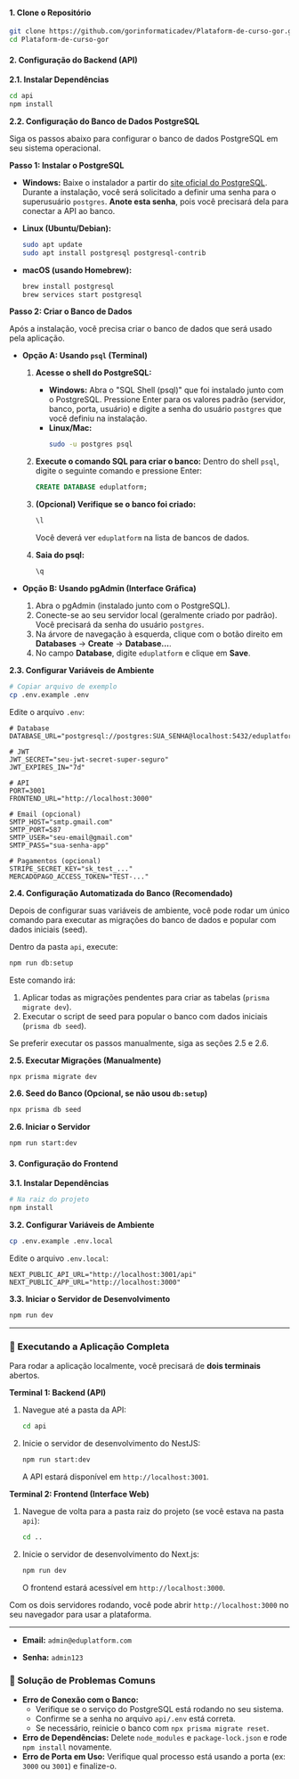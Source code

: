 #### 1. Clone o Repositório
```bash
git clone https://github.com/gorinformaticadev/Plataform-de-curso-gor.git
cd Plataform-de-curso-gor
```

#### 2. Configuração do Backend (API)

**2.1. Instalar Dependências**
```bash
cd api
npm install
```

**2.2. Configuração do Banco de Dados PostgreSQL**

Siga os passos abaixo para configurar o banco de dados PostgreSQL em seu sistema operacional.

**Passo 1: Instalar o PostgreSQL**

- **Windows:** Baixe o instalador a partir do [site oficial do PostgreSQL](https://www.postgresql.org/download/windows/). Durante a instalação, você será solicitado a definir uma senha para o superusuário `postgres`. **Anote esta senha**, pois você precisará dela para conectar a API ao banco.

- **Linux (Ubuntu/Debian):**
  ```bash
  sudo apt update
  sudo apt install postgresql postgresql-contrib
  ```

- **macOS (usando Homebrew):**
  ```bash
  brew install postgresql
  brew services start postgresql
  ```

**Passo 2: Criar o Banco de Dados**

Após a instalação, você precisa criar o banco de dados que será usado pela aplicação.

- **Opção A: Usando `psql` (Terminal)**

  1.  **Acesse o shell do PostgreSQL:**
      - **Windows:** Abra o "SQL Shell (psql)" que foi instalado junto com o PostgreSQL. Pressione Enter para os valores padrão (servidor, banco, porta, usuário) e digite a senha do usuário `postgres` que você definiu na instalação.
      - **Linux/Mac:**
        ```bash
        sudo -u postgres psql
        ```

  2.  **Execute o comando SQL para criar o banco:**
      Dentro do shell `psql`, digite o seguinte comando e pressione Enter:
      ```sql
      CREATE DATABASE eduplatform;
      ```

  3.  **(Opcional) Verifique se o banco foi criado:**
      ```sql
      \l
      ```
      Você deverá ver `eduplatform` na lista de bancos de dados.

  4.  **Saia do psql:**
      ```sql
      \q
      ```

- **Opção B: Usando pgAdmin (Interface Gráfica)**

  1.  Abra o pgAdmin (instalado junto com o PostgreSQL).
  2.  Conecte-se ao seu servidor local (geralmente criado por padrão). Você precisará da senha do usuário `postgres`.
  3.  Na árvore de navegação à esquerda, clique com o botão direito em **Databases** -> **Create** -> **Database...**.
  4.  No campo **Database**, digite `eduplatform` e clique em **Save**.

**2.3. Configurar Variáveis de Ambiente**
```bash
# Copiar arquivo de exemplo
cp .env.example .env
```

Edite o arquivo `.env`:
```env
# Database
DATABASE_URL="postgresql://postgres:SUA_SENHA@localhost:5432/eduplatform"

# JWT
JWT_SECRET="seu-jwt-secret-super-seguro"
JWT_EXPIRES_IN="7d"

# API
PORT=3001
FRONTEND_URL="http://localhost:3000"

# Email (opcional)
SMTP_HOST="smtp.gmail.com"
SMTP_PORT=587
SMTP_USER="seu-email@gmail.com"
SMTP_PASS="sua-senha-app"

# Pagamentos (opcional)
STRIPE_SECRET_KEY="sk_test_..."
MERCADOPAGO_ACCESS_TOKEN="TEST-..."
```

**2.4. Configuração Automatizada do Banco (Recomendado)**

Depois de configurar suas variáveis de ambiente, você pode rodar um único comando para executar as migrações do banco de dados e popular com dados iniciais (seed).

Dentro da pasta `api`, execute:
```bash
npm run db:setup
```
Este comando irá:
1.  Aplicar todas as migrações pendentes para criar as tabelas (`prisma migrate dev`).
2.  Executar o script de seed para popular o banco com dados iniciais (`prisma db seed`).

Se preferir executar os passos manualmente, siga as seções 2.5 e 2.6.

**2.5. Executar Migrações (Manualmente)**
```bash
npx prisma migrate dev
```

**2.6. Seed do Banco (Opcional, se não usou `db:setup`)**
```bash
npx prisma db seed
```

**2.6. Iniciar o Servidor**
```bash
npm run start:dev
```

#### 3. Configuração do Frontend

**3.1. Instalar Dependências**
```bash
# Na raiz do projeto
npm install
```

**3.2. Configurar Variáveis de Ambiente**
```bash
cp .env.example .env.local
```

Edite o arquivo `.env.local`:
```env
NEXT_PUBLIC_API_URL="http://localhost:3001/api"
NEXT_PUBLIC_APP_URL="http://localhost:3000"
```

**3.3. Iniciar o Servidor de Desenvolvimento**
```bash
npm run dev
```

---

### 🚀 Executando a Aplicação Completa

Para rodar a aplicação localmente, você precisará de **dois terminais** abertos.

**Terminal 1: Backend (API)**

1.  Navegue até a pasta da API:
    ```bash
    cd api
    ```
2.  Inicie o servidor de desenvolvimento do NestJS:
    ```bash
    npm run start:dev
    ```
    A API estará disponível em `http://localhost:3001`.

**Terminal 2: Frontend (Interface Web)**

1.  Navegue de volta para a pasta raiz do projeto (se você estava na pasta `api`):
    ```bash
    cd ..
    ```
2.  Inicie o servidor de desenvolvimento do Next.js:
    ```bash
    npm run dev
    ```
    O frontend estará acessível em `http://localhost:3000`.

Com os dois servidores rodando, você pode abrir `http://localhost:3000` no seu navegador para usar a plataforma.

---

- __Email:__ `admin@eduplatform.com`

- __Senha:__ `admin123`


### 🐛 Solução de Problemas Comuns

- **Erro de Conexão com o Banco:**
  - Verifique se o serviço do PostgreSQL está rodando no seu sistema.
  - Confirme se a senha no arquivo `api/.env` está correta.
  - Se necessário, reinicie o banco com `npx prisma migrate reset`.
- **Erro de Dependências:** Delete `node_modules` e `package-lock.json` e rode `npm install` novamente.
- **Erro de Porta em Uso:** Verifique qual processo está usando a porta (ex: `3000` ou `3001`) e finalize-o.
